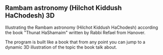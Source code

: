 ## Rambam astronomy (Hilchot Kiddush HaChodesh) 3D
Illustrating the Rambam astronomy (Hilchot Kiddush HaChodesh) according the book "Thunat HaShamaim" written by Rabbi Refael from Hanover.

The program is built like a book that from any point you can jump to a dynamic 3D illustration of the topic the book talk about.
